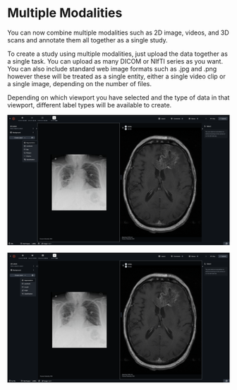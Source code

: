 # Multiple Modalities

You can now combine multiple modalities such as 2D image, videos, and 3D scans and annotate them all together as a single study.



To create a study using multiple modalities, just upload the data together as a single task. You can upload as many DICOM or NIfTI series as you want. You can also include standard web image formats such as .jpg and .png however these will be treated as a single entity, either a single video clip or a single image, depending on the number of files.



Depending on which viewport you have selected and the type of data in that viewport, different label types will be available to create.&#x20;

![Available tools for 2D X-ray](<../.gitbook/assets/image (1).png>)

![Available tools for 3D CT](<../.gitbook/assets/image (8).png>)

